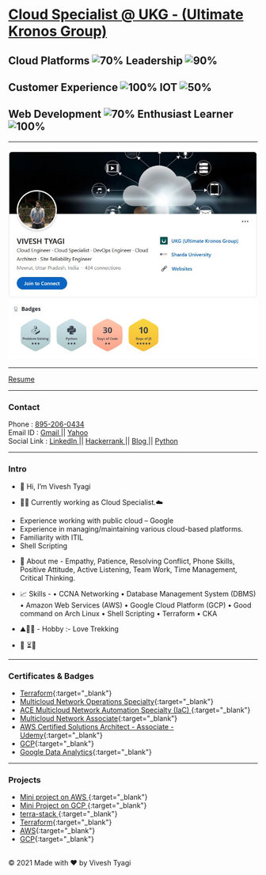 # [Cloud Specialist @ UKG - (Ultimate Kronos Group)](https://www.ukg.com/) <br>

## Cloud Platforms ![70%](https://progress-bar.dev/70)  Leadership ![90%](https://progress-bar.dev/90)    
## Customer Experience ![100%](https://progress-bar.dev/100)  IOT ![50%](https://progress-bar.dev/50) 
## Web Development ![70%](https://progress-bar.dev/70)  Enthusiast Learner ![100%](https://progress-bar.dev/100)

---
<img src="image/linkedin.JPG?raw=true"/>
<img src="image/hackerrank.JPG?raw=true"/><br>

---
[Resume](/pdf/Resume-VT.pdf)

---
### Contact <br>
Phone : <a href="tel:+918952060434">895-206-0434</a> <br>
Email ID : <a href="mailto:vivesht@gmail.com"> Gmail </a> || <a href="mailto:vivesht@yahoo.com"> Yahoo </a> <br>
Social Link : <a href="https://www.linkedin.com/in/vivesh-tyagi-9085a9a9/" target="_blank"> LinkedIn </a> || <a href="https://www.hackerrank.com/vivesht/" target="_blank"> Hackerrank </a> || <a href="https://574n13y.blogspot.com/" target="_blank"> Blog </a> || <a href="https://www.coursera.org/account/accomplishments/certificate/ZKBBQ6UGNPAD" target="_blank"> Python </a>


---
### Intro <br>
- 👋 Hi, I’m Vivesh Tyagi

- 👨‍💻 Currently working as Cloud Specialist.☁️

* Experience working with public cloud – Google
* Experience in managing/maintaining various cloud-based platforms.
* Familiarity with ITIL
* Shell Scripting

- 📜 About me - Empathy, Patience, Resolving Conflict, Phone Skills, Positive Attitude, Active Listening, Team Work, Time Management, Critical Thinking.

- 📈 Skills - • CCNA Networking • Database Management System (DBMS) • Amazon Web Services (AWS) • Google Cloud Platform (GCP) • Good command on Arch Linux • Shell Scripting • Terraform • CKA

- ⛰️🧗‍♂️ - Hobby :- Love Trekking

- 👀 ⏳🍁

---

### Certificates & Badges

- [Terraform](https://www.credly.com/badges/38d12f01-bd5a-4abf-ab3d-ad649355bc2d){:target="_blank"}
- [Multicloud Network Operations Specialty](https://www.credly.com/badges/7573f553-335e-4197-b5a5-7c5dcae6c413){:target="_blank"}
- [ACE Multicloud Network Automation Specialty (IaC) ](https://www.credly.com/badges/a52cefe0-890d-4fb1-9dd7-12981c0456b3){:target="_blank"}
- [Multicloud Network Associate](https://www.credly.com/badges/792d788c-25fd-456c-b7b0-a9e551a2d898){:target="_blank"}
- [AWS Certified Solutions Architect - Associate - Udemy](https://www.udemy.com/certificate/UC-f7d8387c-36f2-4cc5-adaa-6c0e158d7963/){:target="_blank"} 
- [GCP](https://www.cloudskillsboost.google/public_profiles/7af5f863-60ce-406d-b745-211af4c436e2){:target="_blank"} 
- [Google Data Analytics](https://www.credly.com/badges/25edda88-babc-4129-a074-26f74690d18c){:target="_blank"} 

---

### Projects

- [Mini project on AWS ](https://github.com/574n13y?tab=repositories){:target="_blank"} 
- [Mini Project on GCP ](https://github.com/574n13y?tab=repositories){:target="_blank"}
- [terra-stack ](https://github.com/574n13y/terra-stack){:target="_blank"}
- [Terraform](https://github.com/574n13y/Terraform){:target="_blank"}
- [AWS](https://github.com/574n13y/Aws){:target="_blank"} 
- [GCP](https://github.com/574n13y/GCP){:target="_blank"} 

<br>


 <footer>
          <div id="copyright">
                <div>
                    <span>&copy; 2021 Made with ❤️</span>
                    <span>by Vivesh Tyagi </span> 
                </div>
          </div>
 </footer>

